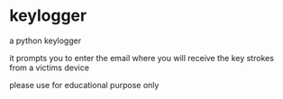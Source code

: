 # keylogger
a python keylogger

it prompts you to enter the email where you will receive the key strokes from a victims device

please use for educational purpose only
